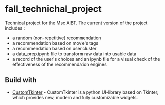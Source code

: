 # fall_technichal_project

Technical project for the Msc AIBT. The current version of the project includes :
- a random (non-repetitive) recommendation
- a recommendation based on movie's tags
- a recommendation based on user cluster
- a data_prep.ipynb file to transform raw data into usable data
- a record of the user's choices and an ipynb file for a visual check of the effectiveness of the recommendation engines

## Build with
- [CustomTkinter](https://github.com/TomSchimansky/CustomTkinter) - CustomTkinter is a python UI-library based on Tkinter, which provides new, modern and fully customizable widgets.
